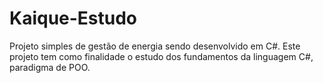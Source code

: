 # Kaique-Estudo

Projeto simples de gestão de energia sendo desenvolvido em C#.
Este projeto tem como finalidade o estudo dos fundamentos da linguagem C#, paradigma de POO.
